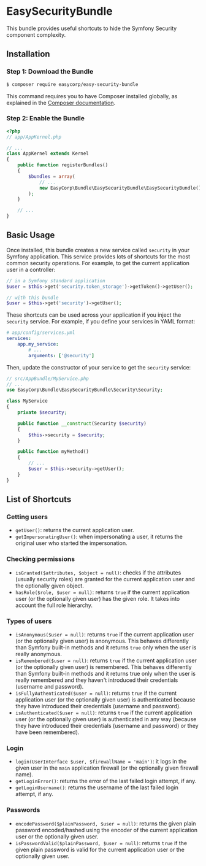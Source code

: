 EasySecurityBundle
==================

This bundle provides useful shortcuts to hide the Symfony Security component
complexity.

Installation
------------

### Step 1: Download the Bundle

```bash
$ composer require easycorp/easy-security-bundle
```

This command requires you to have Composer installed globally, as explained
in the [Composer documentation](https://getcomposer.org/doc/00-intro.md).

### Step 2: Enable the Bundle

```php
<?php
// app/AppKernel.php

// ...
class AppKernel extends Kernel
{
    public function registerBundles()
    {
        $bundles = array(
            // ...
            new EasyCorp\Bundle\EasySecurityBundle\EasySecurityBundle(),
        );
    }

    // ...
}
```

Basic Usage
-----------

Once installed, this bundle creates a new service called `security` in your
Symfony application. This service provides lots of shortcuts for the most common
security operations. For example, to get the current application user in a
controller:

```php
// in a Symfony standard application
$user = $this->get('security.token_storage')->getToken()->getUser();

// with this bundle
$user = $this->get('security')->getUser();
```

These shortcuts can be used across your application if you inject the `security`
service. For example, if you define your services in YAML format:

```yaml
# app/config/services.yml
services:
    app.my_service:
        # ...
        arguments: ['@security']
```

Then, update the constructor of your service to get the `security` service:

```php
// src/AppBundle/MyService.php
// ...
use EasyCorp\Bundle\EasySecurityBundle\Security\Security;

class MyService
{
    private $security;

    public function __construct(Security $security)
    {
        $this->security = $security;
    }

    public function myMethod()
    {
        // ...
        $user = $this->security->getUser();
    }
}
```

List of Shortcuts
-----------------

### Getting users

* `getUser()`: returns the current application user.
* `getImpersonatingUser()`: when impersonating a user, it returns the original
  user who started the impersonation.

### Checking permissions

* `isGranted($attributes, $object = null)`: checks if the attributes (usually
  security roles) are granted for the current application user and the
  optionally given object.
* `hasRole($role, $user = null)`: returns `true` if the current application user
  (or the optionally given user) has the given role. It takes into account the
  full role hierarchy.

### Types of users

* `isAnonymous($user = null)`: returns `true` if the current application user (or
  the optionally given user) is anonymous. This behaves differently than Symfony
  built-in methods and it returns `true` only when the user is really anonymous.
* `isRemembered($user = null)`: returns `true` if the current application user
  (or the optionally given user) is remembered. This behaves differently than
  Symfony built-in methods and it returns true only when the user is really
  remembered and they haven't introduced their credentials (username and password).
* `isFullyAuthenticated($user = null)`: returns `true` if the current application
  user (or the optionally given user) is authenticated because they have
  introduced their credentials (username and password).
* `isAuthenticated($user = null)`: returns `true` if the current application user
  (or the optionally given user) is authenticated in any way (because they have
  introduced their credentials (username and password) or they have been remembered).

### Login

* `login(UserInterface $user, $firewallName = 'main')`: it logs in the given user
  in the `main` application firewall (or the optionally given firewall name).
* `getLoginError()`: returns the error of the last failed login attempt, if any.
* `getLoginUsername()`: returns the username of the last failed login attempt,
  if any.

### Passwords

* `encodePassword($plainPassword, $user = null)`: returns the given plain
  password encoded/hashed using the encoder of the current application user or
  the optionally given user.
* `isPasswordValid($plainPassword, $user = null)`: returns `true` if the given
  plain password is valid for the current application user or the optionally
  given user.
